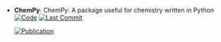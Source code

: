 



- **ChemPy**: ChemPy: A package useful for chemistry written in Python  
    [![Code](https://img.shields.io/github/stars/bjodah/chempy?style=for-the-badge&logo=github)](https://github.com/bjodah/chempy) 
    [![Last Commit](https://img.shields.io/github/last-commit/bjodah/chempy?style=for-the-badge&logo=github)](https://github.com/bjodah/chempy) 

    [![Publication](https://img.shields.io/badge/Publication-Citations:22-blue?style=for-the-badge&logo=bookstack)](https://doi.org/10.21105/joss.00565) 


